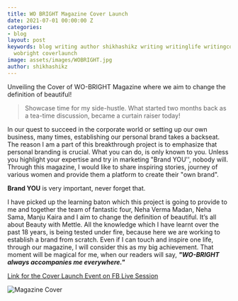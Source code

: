 ```yaml
---
title: WO BRIGHT Magazine Cover Launch
date: 2021-07-01 00:00:00 Z
categories:
- blog
layout: post
keywords: blog writing author shikhashikz writing writinglife writingcommunity magazine
  wobright coverlaunch
image: assets/images/WOBRIGHT.jpg
author: shikhashikz
---
```


Unveiling the Cover of WO-BRIGHT Magazine where we aim to change the definition of beautiful!

>Showcase time for my side-hustle. What started two months back as a tea-time discussion, became a curtain raiser today!
>

In our quest to succeed in the corporate world or setting up our own business, many times, establishing our personal brand takes a backseat. The reason I am a part of this breakthrough project is to emphasize that personal branding is crucial. What you can do, is only known to you. Unless you highlight your expertise and try in marketing "Brand YOU'', nobody will. Through this magazine, I would like to share inspiring stories, journey of various women and provide them a platform to create their "own brand".

**Brand YOU** is very important, never forget that.

I have picked up the learning baton which this project is going to provide to me and together the team of fantastic four, Neha Verma Madan, Neha Sama, Manju Kaira and I aim to change the definition of beautiful. It’s all about Beauty with Mettle. All the knowledge which I have learnt over the past 18 years, is being tested under fire, because here we are working to establish a brand from scratch. Even if I can touch and inspire one life, through our magazine, I will consider this as my big achievement. That moment will be magical for me, when our readers will say, ***"WO-BRIGHT always accompanies me everywhere."***

[Link for the Cover Launch Event on FB Live Session](https://fb.watch/6tpMpmrtYH/)

![Magazine Cover](https://user-images.githubusercontent.com/21696121/124138773-9ab55980-daa4-11eb-9b27-633d91164826.jpeg)

